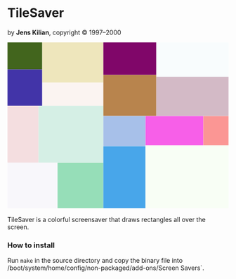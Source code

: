 # TileSaver
by **Jens Kilian**, copyright © 1997–2000

![screenshot](screenshot1.png)

TileSaver is a colorful screensaver that draws rectangles all over the screen.

### How to install
Run `make` in the source directory
and copy the binary file into /boot/system/home/config/non-packaged/add-ons/Screen Savers`.
